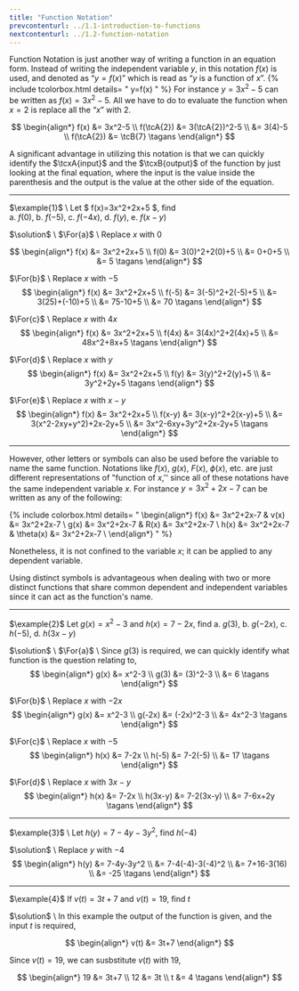 ```yaml
---
title: "Function Notation"
prevcontenturl: ../1.1-introduction-to-functions
nextcontenturl: ../1.2-function-notation
---
```



Function Notation is just another way of writing a function in an equation form. Instead of writing the independent variable $y$, in this notation $f(x)$ is used, and denoted as “$y = f(x)$” which is read as “$y$ is a function of $x$”. 
{% include tcolorbox.html 
    details= "
        y=f(x)
        "
%} 
For instance $y = 3x^2-5$ can be written as $f(x) = 3x^2-5$. All we have to do to evaluate the function when $x = 2$ is replace all the “$x$” with $2$. 

$$
\begin{align*}
	f(x) &= 3x^2-5 \\
	f(\tcA{2}) &= 3(\tcA{2})^2-5 \\
	      &= 3(4)-5 \\
	f(\tcA{2}) &= \tcB{7} \tagans
\end{align*}
$$

A significant advantage in utilizing this notation is that we can quickly identify the $\tcxA{input}$ and the $\tcxB{output}$ of the function by just looking at the final equation, where the input is the value inside the parenthesis and the output is the value at the other side of the equation.






---
$\example{1}$ \\
Let $ f(x)=3x^2+2x+5 $, find \
a. $f(0)$,
b. $f(-5)$,
c. $f(-4x)$,
d. $f(y)$,
e. $f(x-y)$


$\solution$ \\
$\For{a}$ \\
Replace $x$ with $0$

$$
	\begin{align*}
		f(x) &= 3x^2+2x+5 \\
		f(0) &= 3(0)^2+2(0)+5  \\
		      &= 0+0+5 \\
		      &= 5	\tagans
	\end{align*}
$$

$\For{b}$ \\
Replace $x$ with $-5$
$$
	\begin{align*}
		f(x) &= 3x^2+2x+5 \\
		f(-5) &= 3(-5)^2+2(-5)+5 \\
		      &= 3(25)+(-10)+5 \\
		      &= 75-10+5 \\
		      &= 70	\tagans
	\end{align*}
$$

$\For{c}$ \\
Replace $x$ with $4x$
$$
	\begin{align*}
		f(x) &= 3x^2+2x+5 \\
		f(4x) &= 3(4x)^2+2(4x)+5 \\
		      &= 48x^2+8x+5	\tagans
	\end{align*}
$$

$\For{d}$ \\
Replace $x$ with $y$
$$
	\begin{align*}
		f(x) &= 3x^2+2x+5 \\
		f(y) &= 3(y)^2+2(y)+5 \\
		      &= 3y^2+2y+5	\tagans
	\end{align*}
$$

$\For{e}$ \\
Replace $x$ with $x-y$
$$
	\begin{align*}
		f(x) &= 3x^2+2x+5 \\
		f(x-y) &= 3(x-y)^2+2(x-y)+5 \\
		      &= 3(x^2-2xy+y^2)+2x-2y+5 \\
		      &= 3x^2-6xy+3y^2+2x-2y+5		\tagans
	\end{align*}
$$
		
---	



However, other letters or symbols can also be used before the variable to name the same function. Notations like $f(x)$, $g(x)$, $F(x)$, $\phi(x)$, etc. are just different representations of "function of $x$,'' since all of these notations have the same independent variable $x$. For instance $y = 3x^2 + 2x − 7$ can be written as any of the following:

{% include colorbox.html 
    details= "
        \begin{align*}
            f(x) &= 3x^2+2x-7	&	v(x) &= 3x^2+2x-7 	\\
            g(x) &= 3x^2+2x-7	&	R(x) &= 3x^2+2x-7 	\\
            h(x) &= 3x^2+2x-7 	&	\theta(x) &= 3x^2+2x-7 \\
        \end{align*}
        "
%} 

Nonetheless, it is not confined to the variable $x$;  it can be applied to any dependent variable.

Using distinct symbols is advantageous when dealing with two or more distinct functions that share common dependent and independent variables since it can act as the function's name.

---
$\example{2}$
Let $g(x)=x^2-3$ and $h(x)=7-2x$, find 
a. $g(3)$,
b. $g(-2x)$,
c. $h(-5)$,
d. $h(3x-y)$



$\solution$ \\
$\For{a}$ \\
Since $g(3)$ is required, we can quickly identify what function is the question relating to, 
$$
\begin{align*}
	g(x) &= x^2-3 \\
	g(3) &= (3)^2-3 \\
	&= 6		\tagans
\end{align*}
$$

$\For{b}$ \\
Replace $x$ with $-2x$
$$
\begin{align*}
	g(x) &= x^2-3 \\
	g(-2x) &= (-2x)^2-3 \\
	&= 4x^2-3		\tagans
\end{align*}
$$

$\For{c}$ \\
Replace $x$ with $-5$
$$
\begin{align*}
	h(x) &= 7-2x \\
	h(-5) &= 7-2(-5) \\
	&= 17		\tagans
\end{align*}
$$

$\For{d}$ \\
Replace $x$ with $3x-y$
$$
\begin{align*}
	h(x) &= 7-2x \\
	h(3x-y) &= 7-2(3x-y) \\
	&= 7-6x+2y	\tagans
\end{align*}
$$



---



$\example{3}$ \\
Let $h(y)=7-4y-3y^2$, find $h(-4)$

$\solution$ \\
Replace $y$ with $-4$
$$
\begin{align*}
	h(y) &= 7-4y-3y^2 \\
	&= 7-4(-4)-3(-4)^2 \\
	&= 7+16-3(16) \\
	&= -25	\tagans
\end{align*}
$$


---


$\example{4}$
If $v(t)=3t+7$ and $v(t)=19$, find $t$

$\solution$ \\
In this example the output of the function is given, and the input $t$ is required,

$$
\begin{align*}
	v(t) &= 3t+7
\end{align*}
$$

Since $v(t)=19$, we can susbstitute $v(t)$ with 19,

$$
\begin{align*}
	19 &= 3t+7 \\
	12 &= 3t \\
	t &= 4	\tagans
\end{align*}
$$
